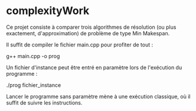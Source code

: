 # complexityWork
Ce projet consiste à comparer trois algorithmes de résolution (ou plus exactement, d'approximation) de problème de type Min Makespan.

Il suffit de compiler le fichier main.cpp pour profiter de tout :

g++ main.cpp -o prog

Un fichier d'instance peut être entré en paramètre lors de l'exécution du programme :

./prog fichier_instance

Lancer le programme sans paramètre mène à une exécution classique, où il suffit de suivre les instructions.
